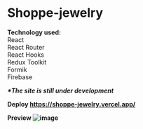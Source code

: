 <h1>Shoppe-jewelry</h1>

<b>Technology used:</b> <br>
React <br>
React Router <br>
React Hooks <br>
Redux Toolkit <br>
Formik <br>
Firebase <br>

<b><i>*The site is still under development</i><b>

Deploy
https://shoppe-jewelry.vercel.app/

<b>Preview<b>
![image](https://github.com/OleksandrKoval11/shoppe-jewelry/assets/93869848/552fec89-69ca-4f86-89e2-306de457eafe)
